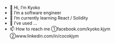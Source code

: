- 👋 Hi, I’m Kyoko
- 👀 I’m a software engineer
- 🌱 I’m currently learning React / Solidity
- 💞️ I’ve used ...
- 📫 How to reach me ①facebook.com/kyoko.kjym　②www.linkedin.com/in/cocokjym
